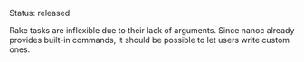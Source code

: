 Status: released

Rake tasks are inflexible due to their lack of arguments. Since nanoc already provides built-in commands, it should be possible to let users write custom ones.
